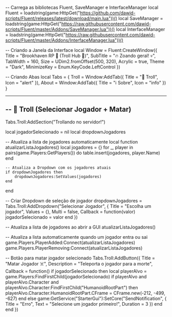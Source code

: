 -- Carrega as bibliotecas Fluent, SaveManager e InterfaceManager
local Fluent = loadstring(game:HttpGet("https://github.com/dawid-scripts/Fluent/releases/latest/download/main.lua"))()
local SaveManager = loadstring(game:HttpGet("https://raw.githubusercontent.com/dawid-scripts/Fluent/master/Addons/SaveManager.lua"))()
local InterfaceManager = loadstring(game:HttpGet("https://raw.githubusercontent.com/dawid-scripts/Fluent/master/Addons/InterfaceManager.lua"))()

-- Criando a Janela da Interface
local Window = Fluent:CreateWindow({
    Title = "Brookhaven RP 🏡 (Troll Hub 🤡)",
    SubTitle = "🔥 Zoando geral! 💀",
    TabWidth = 160,
    Size = UDim2.fromOffset(500, 320),
    Acrylic = true,
    Theme = "Dark",
    MinimizeKey = Enum.KeyCode.LeftControl
})

-- Criando Abas
local Tabs = {
    Troll = Window:AddTab({ Title = "🤡 Troll", Icon = "alert" }),
    About = Window:AddTab({ Title = "ℹ️ Sobre", Icon = "info" })
}

-----------------------------------------------------------
-- 🤡 Troll (Selecionar Jogador + Matar)
-----------------------------------------------------------
Tabs.Troll:AddSection("Trollando no servidor!")

local jogadorSelecionado = nil
local dropdownJogadores

-- Atualiza a lista de jogadores automaticamente
local function atualizarListaJogadores()
    local jogadores = {}
    for _, player in pairs(game.Players:GetPlayers()) do
        table.insert(jogadores, player.Name)
    end

    -- Atualiza a Dropdown com os jogadores atuais
    if dropdownJogadores then
        dropdownJogadores:SetValues(jogadores)
    end
end

-- Criar Dropdown de seleção de jogador
dropdownJogadores = Tabs.Troll:AddDropdown("Selecionar Jogador", {
    Title = "Escolha um jogador",
    Values = {},
    Multi = false,
    Callback = function(valor)
        jogadorSelecionado = valor
    end
})

-- Atualiza a lista de jogadores ao abrir a GUI
atualizarListaJogadores()

-- Atualiza a lista automaticamente quando um jogador entra ou sai
game.Players.PlayerAdded:Connect(atualizarListaJogadores)
game.Players.PlayerRemoving:Connect(atualizarListaJogadores)

-- Botão para matar jogador selecionado
Tabs.Troll:AddButton({
    Title = "Matar Jogador ☠️",
    Description = "Teleporta o jogador para a morte",
    Callback = function()
        if jogadorSelecionado then
            local playerAlvo = game.Players:FindFirstChild(jogadorSelecionado)
            if playerAlvo and playerAlvo.Character and playerAlvo.Character:FindFirstChild("HumanoidRootPart") then
                playerAlvo.Character.HumanoidRootPart.CFrame = CFrame.new(-212, -499, -627)
            end
        else
            game:GetService("StarterGui"):SetCore("SendNotification", {
                Title = "Erro",
                Text = "Selecione um jogador primeiro!",
                Duration = 3
            })
        end
    end
})
